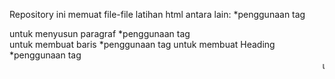 Repository ini memuat file-file latihan html antara lain:
*penggunaan tag <p> untuk menyusun paragraf
*penggunaan tag <br> untuk membuat baris
*penggunaan tag <h> untuk membuat Heading
*penggunaan tag <marquee> untuk teks berjalan
*penggunaan tag <img src> untuk menyisipkan gambar
*penggunaan tag <ul>/<ol> untuk membuat list baik secara ordered maupun unordered
*Contoh membuat daftar nilai dengan tabel
*Contoh membuat daftar nilai dengan tabel(dengan css bootstrap)
